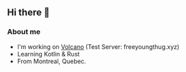 ## Hi there 👋

### About me
- I'm working on [Volcano](https://builtbybit.com/resources/volcano-ranks-punishments-disguise.29107/) (Test Server: freeyoungthug.xyz)
- Learning Kotlin & Rust
- From Montreal, Quebec.
 



<!--
**HyptexPvP/HyptexPvP** is a ✨ _special_ ✨ repository because its `README.md` (this file) appears on your GitHub profile.

Here are some ideas to get you started:

- 🔭 I’m currently working on ...
- 🌱 I’m currently learning ...
- 👯 I’m looking to collaborate on ...
- 🤔 I’m looking for help with ...
- 💬 Ask me about ...
- 📫 How to reach me: ...
- 😄 Pronouns: ...
- ⚡ Fun fact: ...
-->
